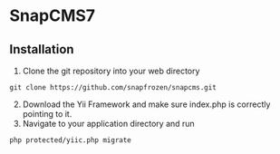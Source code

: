SnapCMS7
========

## Installation

1. Clone the git repository into your web directory
```
git clone https://github.com/snapfrozen/snapcms.git
```
2. Download the Yii Framework and make sure index.php is correctly pointing to it.
3. Navigate to your application directory and run 
```
php protected/yiic.php migrate
```